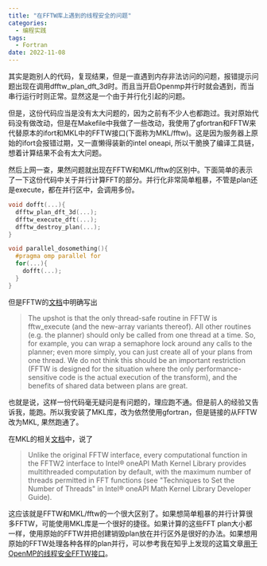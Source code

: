 ```yaml
---
title: "在FFTW库上遇到的线程安全的问题"
categories:
  - 编程实践
tags:
  - Fortran
date: 2022-11-08
---
```


其实是跑别人的代码，复现结果，但是一直遇到内存非法访问的问题，报错提示问题出现在调用dfftw_plan_dft_3d时。而且当开启Openmp并行时就会遇到，而当串行运行时则正常。显然这是一个由于并行化引起的问题。

<!-- more -->

但是，这份代码应当是没有太大问题的，因为之前有不少人也都跑过。我对原始代码没有做改动，但是在Makefile中我做了一些改动，我使用了gfortran和FFTW来代替原本的ifort和MKL中的FFTW接口(下面称为MKL/fftw)。这是因为服务器上原始的ifort会报错过期，又一直懒得装新的intel oneapi, 所以干脆换了编译工具链，想着计算结果不会有太大问题。

然后上网一查，果然问题就出现在FFTW和MKL/fftw的区别中。下面简单的表示了一下这份代码中关于并行计算FFT的部分。并行化非常简单粗暴，不管是plan还是execute，都在并行区中，会调用多份。

```c++
void dofft(...){
  dfftw_plan_dft_3d(...);
  dfftw_execute_dft(...);
  dfftw_destroy_plan(...);
}

void parallel_dosomething(){
  #pragma omp parallel for
  for(...){
    dofft(...);
  }
}
```

但是FFTW的[文档](https://www.fftw.org/fftw3_doc/Thread-safety.html)中明确写出

> The upshot is that the only thread-safe routine in FFTW is fftw_execute (and the new-array variants thereof). All other routines (e.g. the planner) should only be called from one thread at a time. So, for example, you can wrap a semaphore lock around any calls to the planner; even more simply, you can just create all of your plans from one thread. We do not think this should be an important restriction (FFTW is designed for the situation where the only performance-sensitive code is the actual execution of the transform), and the benefits of shared data between plans are great.

也就是说，这样一份代码毫无疑问是有问题的，理应跑不通。但是前人的经验又告诉我，能跑。所以我安装了MKL库，改为依然使用gfortran，但是链接的从FFTW改为MKL, 果然跑通了。

在MKL的相关[文档](https://www.intel.com/content/www/us/en/develop/documentation/onemkl-developer-reference-c/top/appendix-d-fftw-interface-to-onemkl/fftw2-interface-to-onemkl/wrappers-reference/multi-threaded-fftw.html)中，说了

> Unlike the original FFTW interface, every computational function in the FFTW2 interface to Intel® oneAPI Math Kernel Library provides multithreaded computation by default, with the maximum number of threads permitted in FFT functions (see "Techniques to Set the Number of Threads" in Intel® oneAPI Math Kernel Library Developer Guide).

这应该就是FFTW和MKL/fftw的一个很大区别了。如果想简单粗暴的并行计算很多FFTW，可能使用MKL库是一个很好的捷径。如果计算的这些FFT plan大小都一样，使用原始的FFTW并把创建销毁plan放在并行区外是很好的办法。如果想用原始的FFTW处理各种各样的plan并行，可以参考我在知乎上发现的这篇文章[用于OpenMP的线程安全FFTW接口](https://zhuanlan.zhihu.com/p/33362426)。